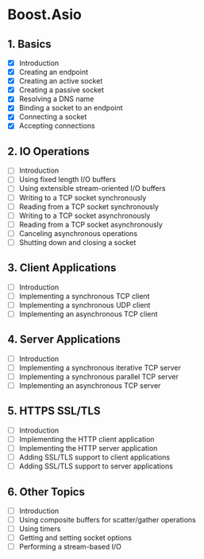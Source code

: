 # Boost.Asio

## 1. Basics
* [x] Introduction
* [x] Creating an endpoint
* [x] Creating an active socket
* [x] Creating a passive socket
* [x] Resolving a DNS name
* [x] Binding a socket to an endpoint
* [x] Connecting a socket
* [x] Accepting connections

## 2. IO Operations
* [ ] Introduction
* [ ] Using fixed length I/O buffers
* [ ] Using extensible stream-oriented I/O buffers
* [ ] Writing to a TCP socket synchronously
* [ ] Reading from a TCP socket synchronously
* [ ] Writing to a TCP socket asynchronously
* [ ] Reading from a TCP socket asynchronously
* [ ] Canceling asynchronous operations
* [ ] Shutting down and closing a socket

## 3. Client Applications
* [ ] Introduction
* [ ] Implementing a synchronous TCP client
* [ ] Implementing a synchronous UDP client
* [ ] Implementing an asynchronous TCP client

## 4. Server Applications
* [ ] Introduction
* [ ] Implementing a synchronous iterative TCP server
* [ ] Implementing a synchronous parallel TCP server
* [ ] Implementing an asynchronous TCP server

## 5. HTTPS SSL/TLS
* [ ] Introduction
* [ ] Implementing the HTTP client application
* [ ] Implementing the HTTP server application
* [ ] Adding SSL/TLS support to client applications
* [ ] Adding SSL/TLS support to server applications

## 6. Other Topics
* [ ] Introduction
* [ ] Using composite buffers for scatter/gather operations
* [ ] Using timers
* [ ] Getting and setting socket options
* [ ] Performing a stream-based I/O
